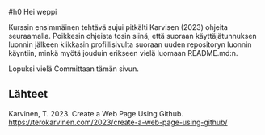 #h0 Hei weppi

Kurssin ensimmäinen tehtävä sujui pitkälti Karvisen (2023) ohjeita seuraamalla. Poikkesin ohjeista tosin siinä, että suoraan käyttäjätunnuksen luonnin jälkeen klikkasin profiilisivulta suoraan uuden repositoryn luonnin käyntiin, minkä myötä jouduin erikseen vielä luomaan README.md:n.

Lopuksi vielä Committaan tämän sivun.

## Lähteet

Karvinen, T. 2023. Create a Web Page Using Github. https://terokarvinen.com/2023/create-a-web-page-using-github/
